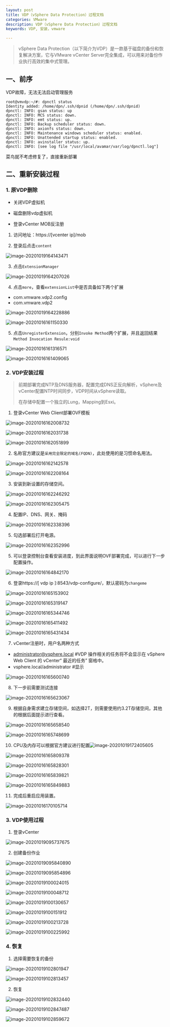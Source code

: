 ```yaml
---
layout: post
title: VDP（vSphere Data Protection）过程文档
categories: VMware
description: VDP（vSphere Data Protection）过程文档
keywords: VDP, 安装，vmware

---
```


> vSphere Data Protection（以下简介为VDP）是一款基于磁盘的备份和恢复解决方案，它与VMware vCenter Server完全集成，可以用来对备份作业执行高效的集中式管理。

## 一、前序

VDP故障，无法无法启动管理服务

```shell
root@vmvdp:~/#: dpnctl status
Identity added: /home/dpn/.ssh/dpnid (/home/dpn/.ssh/dpnid)
dpnctl: INFO: gsan status: up
dpnctl: INFO: MCS status: down.
dpnctl: INFO: emt status: up.
dpnctl: INFO: Backup scheduler status: down.
dpnctl: INFO: axionfs status: down.
dpnctl: INFO: Maintenance windows scheduler status: enabled.
dpnctl: INFO: Unattended startup status: enabled.
dpnctl: INFO: avinstaller status: up.
dpnctl: INFO: [see log file "/usr/local/avamar/var/log/dpnctl.log"]
```

菜鸟就不考虑修复了，直接重新部署

## 二、重新安装过程

### 1. 原VDP删除

[参考官方KB文档链接]: https://kb.vmware.com/s/article/2038356?lang=zh_cn

- 关闭VDP虚拟机

- 磁盘删除vdp虚拟机

- 登录vCenter MOB反注册

1. 访问地址：https://[vcenter ip]/mob



2. 登录后点击`content`

![image-20201019164143471](http://cdn.mingsec.com/image-20201019164143471.png)

3. 点击`ExtensionManager`

![image-20201019164207026](http://cdn.mingsec.com/image-20201019164207026.png)



4. 点击`more`，查看`extensionList`中是否具备如下两个扩展

- com.vmware.vdp2.config
- com.vmware.vdp2



![image-20201019164228886](http://cdn.mingsec.com/image-20201019164228886.png)





![image-20201016161150330](http://cdn.mingsec.com/image-20201016161150330.png)

5. 点击`UnregisterExtension`，分别`Invoke Method`两个扩展，并且返回结果`Method Invocation Resule:void`

![image-20201016161316571](http://cdn.mingsec.com/image-20201016161316571.png)

![image-20201016161409065](http://cdn.mingsec.com/image-20201016161409065.png)



### 2. VDP安装过程

> 前期部署完成NTP及DNS服务器，配置完成DNS正反向解析，vSphere及vCenter配置NTP时间同步，VDP时间从vSphere读取。
>
> 在存储中配置一个独立的Lung，Mapping到Esxi。

1. 登录vCenter Web Client部署OVF模板

![image-20201016162008732](http://cdn.mingsec.com/image-20201016162008732.png)

![image-20201016162031738](http://cdn.mingsec.com/image-20201016162031738.png)

![image-20201016162051899](http://cdn.mingsec.com/image-20201016162051899.png)

2. 名称官方建议是`采用完全限定的域名(FQDN)`，此处使用的是习惯命名用法。

![image-20201016162142578](http://cdn.mingsec.com/image-20201016162142578.png)

![image-20201016162208164](http://cdn.mingsec.com/image-20201016162208164.png)

3. 安装到新设置的存储空间。

![image-20201016162246292](http://cdn.mingsec.com/image-20201016162246292.png)

![image-20201016162305475](http://cdn.mingsec.com/image-20201016162305475.png)

4. 配置IP、DNS、网关、掩码

![image-20201016162338396](http://cdn.mingsec.com/image-20201016162338396.png)

5. 勾选部署后打开电源。

![image-20201016162352996](http://cdn.mingsec.com/image-20201016162352996.png)

5. 可以登录控制台查看安装进度，到此界面说明OVF部署完成，可以进行下一步配置操作。 

![image-20201016164842170](http://cdn.mingsec.com/image-20201016164842170.png)

6. 登录https://[ vdp ip ]:8543/vdp-configure/，默认密码为`changeme`

![image-20201016165153902](http://cdn.mingsec.com/image-20201016165153902.png)



![image-20201016165319147](http://cdn.mingsec.com/image-20201016165319147.png)

![image-20201016165344746](http://cdn.mingsec.com/image-20201016165344746.png)

![image-20201016165411492](http://cdn.mingsec.com/image-20201016165411492.png)

![image-20201016165431434](http://cdn.mingsec.com/image-20201016165431434.png)

7. vCenter注册时，用户名两种方式

- administrator@vsphere.local	#VDP 操作相关的任务将不会显示在 vSphere Web Client 的 vCenter“ 最近的任务” 窗格中。
- vsphere.local/administrator      #显示

![image-20201016165600740](http://cdn.mingsec.com/image-20201016165600740.png)

8. 下一步前需要测试连接

![image-20201016165623067](http://cdn.mingsec.com/image-20201016165623067.png)

9. 根据自身需求建立存储空间，如选择2T，则需要使用约3.2T存储空间，其他的根据后面提示进行查看。

![image-20201016165658540](http://cdn.mingsec.com/image-20201016165658540.png)

![image-20201016165748699](http://cdn.mingsec.com/image-20201016165748699.png)

10. CPU及内存可以根据官方建议进行配置![image-20201019172405605](http://cdn.mingsec.com/image-20201019172405605.png)

![image-20201016165809378](http://cdn.mingsec.com/image-20201016165809378.png)

![image-20201016165828301](http://cdn.mingsec.com/image-20201016165828301.png)

![image-20201016165839821](http://cdn.mingsec.com/image-20201016165839821.png)

![image-20201016165849883](http://cdn.mingsec.com/image-20201016165849883.png)

11. 完成后重启应用装置。

![image-20201016170105714](http://cdn.mingsec.com/image-20201016170105714.png)





### 3. VDP使用过程

1. 登录vCenter

![image-20201019095737675](http://cdn.mingsec.com/image-20201019095737675.png)

2. 创建备份作业

![image-20201019095840890](http://cdn.mingsec.com/image-20201019095840890.png)

![image-20201019095854896](http://cdn.mingsec.com/image-20201019095854896.png)

![image-20201019100024015](http://cdn.mingsec.com/image-20201019100024015.png)

![image-20201019100048712](http://cdn.mingsec.com/image-20201019100048712.png)

![image-20201019100130657](http://cdn.mingsec.com/image-20201019100130657.png)

![image-20201019100151912](http://cdn.mingsec.com/image-20201019100151912.png)

![image-20201019100213728](http://cdn.mingsec.com/image-20201019100213728.png)

![image-20201019100225992](http://cdn.mingsec.com/image-20201019100225992.png)



### 4. 恢复

1. 选择需要恢复的备份

![image-20201019102801947](http://cdn.mingsec.com/image-20201019102801947.png)

![image-20201019102813457](http://cdn.mingsec.com/image-20201019102813457.png)

2. 恢复

![image-20201019102832440](http://cdn.mingsec.com/image-20201019102832440.png)

![image-20201019102847487](http://cdn.mingsec.com/image-20201019102847487.png)

![image-20201019102859672](http://cdn.mingsec.com/image-20201019102859672.png)